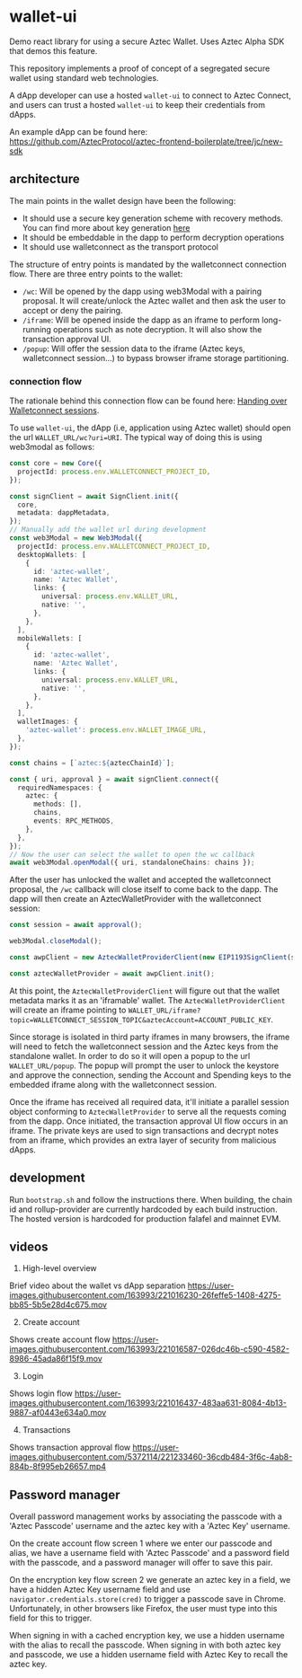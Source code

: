 # wallet-ui

Demo react library for using a secure Aztec Wallet. Uses Aztec Alpha SDK that demos this feature.

This repository implements a proof of concept of a segregated secure wallet using standard web technologies.

A dApp developer can use a hosted `wallet-ui` to connect to Aztec Connect, and users can trust a hosted `wallet-ui` to keep their credentials from dApps.

An example dApp can be found here: https://github.com/AztecProtocol/aztec-frontend-boilerplate/tree/jc/new-sdk

## architecture

The main points in the wallet design have been the following:

- It should use a secure key generation scheme with recovery methods. You can find more about key generation [here](https://hackmd.io/@aztec-network/SkMotEaIo)
- It should be embeddable in the dapp to perform decryption operations
- It should use walletconnect as the transport protocol

The structure of entry points is mandated by the walletconnect connection flow. There are three entry points to the wallet:

- `/wc`: Will be opened by the dapp using web3Modal with a pairing proposal. It will create/unlock the Aztec wallet and then ask the user to accept or deny the pairing.
- `/iframe`: Will be opened inside the dapp as an iframe to perform long-running operations such as note decryption. It will also show the transaction approval UI.
- `/popup`: Will offer the session data to the iframe (Aztec keys, walletconnect session...) to bypass browser iframe storage partitioning.

### connection flow

The rationale behind this connection flow can be found here: [Handing over Walletconnect sessions](docs/wallet-connect.md).

To use `wallet-ui`, the dApp (i.e, application using Aztec wallet) should open the url `WALLET_URL/wc?uri=URI`. The typical way of doing this is using web3modal as follows:

```typescript
const core = new Core({
  projectId: process.env.WALLETCONNECT_PROJECT_ID,
});

const signClient = await SignClient.init({
  core,
  metadata: dappMetadata,
});
// Manually add the wallet url during development
const web3Modal = new Web3Modal({
  projectId: process.env.WALLETCONNECT_PROJECT_ID,
  desktopWallets: [
    {
      id: 'aztec-wallet',
      name: 'Aztec Wallet',
      links: {
        universal: process.env.WALLET_URL,
        native: '',
      },
    },
  ],
  mobileWallets: [
    {
      id: 'aztec-wallet',
      name: 'Aztec Wallet',
      links: {
        universal: process.env.WALLET_URL,
        native: '',
      },
    },
  ],
  walletImages: {
    'aztec-wallet': process.env.WALLET_IMAGE_URL,
  },
});

const chains = [`aztec:${aztecChainId}`];

const { uri, approval } = await signClient.connect({
  requiredNamespaces: {
    aztec: {
      methods: [],
      chains,
      events: RPC_METHODS,
    },
  },
});
// Now the user can select the wallet to open the wc callback
await web3Modal.openModal({ uri, standaloneChains: chains });
```

After the user has unlocked the wallet and accepted the walletconnect proposal, the `/wc` callback will close itself to come back to the dapp. The dapp will then create an AztecWalletProvider with the walletconnect session:

```typescript
const session = await approval();

web3Modal.closeModal();

const awpClient = new AztecWalletProviderClient(new EIP1193SignClient(signClient, aztecChainId, session));

const aztecWalletProvider = await awpClient.init();
```

At this point, the `AztecWalletProviderClient` will figure out that the wallet metadata marks it as an 'iframable' wallet. The `AztecWalletProviderClient` will create an iframe pointing to `WALLET_URL/iframe?topic=WALLETCONNECT_SESSION_TOPIC&aztecAccount=ACCOUNT_PUBLIC_KEY`.

Since storage is isolated in third party iframes in many browsers, the iframe will need to fetch the walletconnect session and the Aztec keys from the standalone wallet. In order to do so it will open a popup to the url `WALLET_URL/popup`. The popup will prompt the user to unlock the keystore and approve the connection, sending the Account and Spending keys to the embedded iframe along with the walletconnect session.

Once the iframe has received all required data, it'll initiate a parallel session object conforming to `AztecWalletProvider` to serve all the requests coming from the dapp. Once initiated, the transaction approval UI flow occurs in an iframe. The private keys are used to sign transactions and decrypt notes from an iframe, which provides an extra layer of security from malicious dApps.

## development

Run `bootstrap.sh` and follow the instructions there.
When building, the chain id and rollup-provider are currently hardcoded by each build instruction. The hosted version is hardcoded for production falafel and mainnet EVM.

## videos

1. High-level overview

Brief video about the wallet vs dApp separation
https://user-images.githubusercontent.com/163993/221016230-26feffe5-1408-4275-bb85-5b5e28d4c675.mov

2. Create account

Shows create account flow
https://user-images.githubusercontent.com/163993/221016587-026dc46b-c590-4582-8986-45ada86f15f9.mov

3. Login

Shows login flow
https://user-images.githubusercontent.com/163993/221016437-483aa631-8084-4b13-9887-af0443e634a0.mov

4. Transactions

Shows transaction approval flow
https://user-images.githubusercontent.com/5372114/221233460-36cdb484-3f6c-4ab8-884b-8f995eb26657.mp4

## Password manager

Overall password management works by associating the passcode with a 'Aztec Passcode' username and the aztec key with a 'Aztec Key' username.

On the create account flow screen 1 where we enter our passcode and alias, we have a username field with 'Aztec Passcode' and a password field with the passcode, and a password manager will offer to save this pair.

On the encryption key flow screen 2 we generate an aztec key in a field, we have a hidden Aztec Key username field and use `navigator.credentials.store(cred)` to trigger a passcode save in Chrome. Unfortunately, in other browsers like Firefox, the user must type into this field for this to trigger.

When signing in with a cached encryption key, we use a hidden username with the alias to recall the passcode.
When signing in with both aztec key and passcode, we use a hidden username field with Aztec Key to recall the aztec key.
